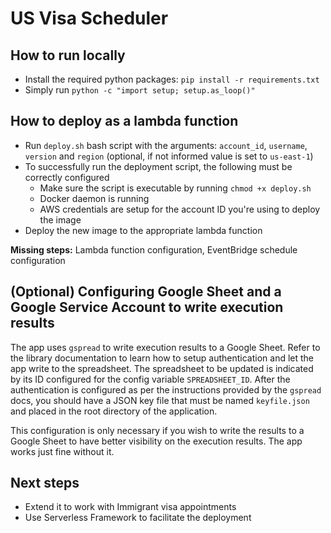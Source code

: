 # US Visa Scheduler

## How to run locally
- Install the required python packages: `pip install -r requirements.txt`
- Simply run `python -c "import setup; setup.as_loop()"`

## How to deploy as a lambda function
- Run `deploy.sh` bash script with the arguments: `account_id`, `username`, `version` and `region` (optional, if not informed value is set to `us-east-1`)
- To successfully run the deployment script, the following must be correctly configured
    - Make sure the script is executable by running `chmod +x deploy.sh`
    - Docker daemon is running
    - AWS credentials are setup for the account ID you're using to deploy the image
- Deploy the new image to the appropriate lambda function

**Missing steps:** Lambda function configuration, EventBridge schedule configuration

## (Optional) Configuring Google Sheet and a Google Service Account to write execution results
The app uses `gspread` to write execution results to a Google Sheet. Refer to the library documentation to learn how to setup authentication and let the app write to the spreadsheet. 
The spreadsheet to be updated is indicated by its ID configured for the config variable `SPREADSHEET_ID`.
After the authentication is configured as per the instructions provided by the `gspread` docs, you should have a JSON key file that must be named `keyfile.json` and placed in the root directory of the application.

This configuration is only necessary if you wish to write the results to a Google Sheet to have better visibility on the execution results. The app works just fine without it.

## Next steps
- Extend it to work with Immigrant visa appointments
- Use Serverless Framework to facilitate the deployment

